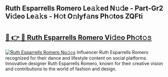 ## Ruth Esparrells Romero Le𝚊𝚔ed N𝚞𝚍e - Part-Gr2 Vi𝚍eo Le𝚊𝚔s - H𝚘t O𝚗lyf𝚊ns Ph𝚘tos ZQFti

# <h2><a href="http://hf0k0am.feru.top/?c=Ruth+Esparrells+Romero">🔗 👉 🔴 Ruth Esparrells Romero Vi𝚍𝚎o Ph𝚘t𝚘𝚜</a></h2>

[![Ruth Esparrells Romero Nu𝚍𝚎s](https://i.imgur.com/0TWrTi3.gif)](http://hf0k0am.feru.top/?c=Ruth+Esparrells+Romero)
Influencer Ruth Esparrells Romero recognized for their dance and lifestyle content on social platforms. Innovative designer Ruth Esparrells Romero, known for their creative vision and contributions to the world of fashion and design. 
